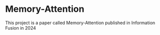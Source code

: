 # Memory-Attention
This project is a paper called Memory-Attention published in Information Fusion in 2024
